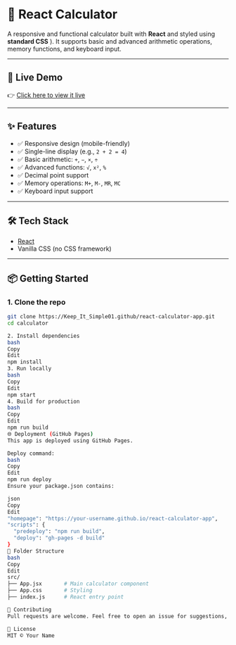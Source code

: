 # 🧮 React Calculator

A responsive and functional calculator built with **React** and styled using **standard CSS** ). It supports basic and advanced arithmetic operations, memory functions, and keyboard input.


---

## 🚀 Live Demo

👉 [Click here to view it live](https://react-calculator-app-4akr.onrender.com)

---

## ✨ Features

- ✅ Responsive design (mobile-friendly)
- ✅ Single-line display (e.g., `2 + 2 = 4`)
- ✅ Basic arithmetic: `+`, `−`, `×`, `÷`
- ✅ Advanced functions: `√`, `x²`, `%`
- ✅ Decimal point support
- ✅ Memory operations: `M+`, `M-`, `MR`, `MC`
- ✅ Keyboard input support

---

## 🛠️ Tech Stack

- [React](https://reactjs.org/)
- Vanilla CSS (no CSS framework)

---

## 📦 Getting Started

### 1. Clone the repo

```bash
git clone https://Keep_It_Simple01.github/react-calculator-app.git
cd calculator

2. Install dependencies
bash
Copy
Edit
npm install
3. Run locally
bash
Copy
Edit
npm start
4. Build for production
bash
Copy
Edit
npm run build
🌐 Deployment (GitHub Pages)
This app is deployed using GitHub Pages.

Deploy command:
bash
Copy
Edit
npm run deploy
Ensure your package.json contains:

json
Copy
Edit
"homepage": "https://your-username.github.io/react-calculator-app",
"scripts": {
  "predeploy": "npm run build",
  "deploy": "gh-pages -d build"
}
📁 Folder Structure
bash
Copy
Edit
src/
├── App.jsx       # Main calculator component
├── App.css       # Styling
├── index.js      # React entry point

🤝 Contributing
Pull requests are welcome. Feel free to open an issue for suggestions, bugs, or feature requests.

📄 License
MIT © Your Name
